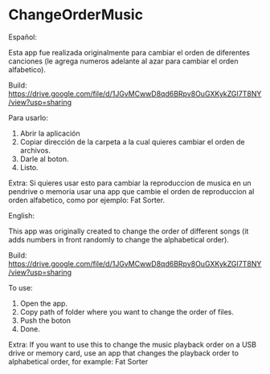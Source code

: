 # ChangeOrderMusic
Español:
 
Esta app fue realizada originalmente para cambiar el orden de diferentes canciones (le agrega numeros adelante al azar para cambiar el orden alfabetico).

Build: https://drive.google.com/file/d/1JGvMCwwD8qd6BRpv8OuGXKykZGI7T8NY/view?usp=sharing 

Para usarlo: 
1. Abrir la aplicación
2. Copiar dirección de la carpeta a la cual quieres cambiar el orden de archivos.
3. Darle al boton.
4. Listo.

Extra: Si quieres usar esto para cambiar la reproduccion de musica en un pendrive o memoria usar una app que cambie el orden de reproduccion al orden alfabetico, como por ejemplo: Fat Sorter. 

English:

This app was originally created to change the order of different songs (it adds numbers in front randomly to change the alphabetical order).

Build: https://drive.google.com/file/d/1JGvMCwwD8qd6BRpv8OuGXKykZGI7T8NY/view?usp=sharing 

To use: 
1. Open the app.
2. Copy path of folder where you want to change the order of files.
3. Push the boton
4. Done.

Extra: If you want to use this to change the music playback order on a USB drive or memory card, use an app that changes the playback order to alphabetical order, for example: Fat Sorter

